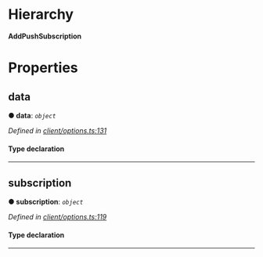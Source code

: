 

# Hierarchy

**AddPushSubscription**

# Properties

<a id="data"></a>

##  data

**● data**: *`object`*

*Defined in [client/options.ts:131](https://github.com/lagunehq/core/blob/dae58ab/src/client/options.ts#L131)*

#### Type declaration

___
<a id="subscription"></a>

##  subscription

**● subscription**: *`object`*

*Defined in [client/options.ts:119](https://github.com/lagunehq/core/blob/dae58ab/src/client/options.ts#L119)*

#### Type declaration

___

